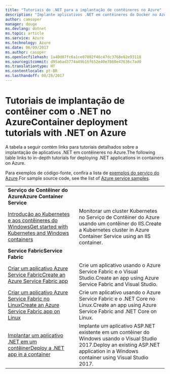 ```yaml
---
title: "Tutoriais do .NET para a implantação de contêineres no Azure"
description: "Implante aplicativos .NET em contêineres do Docker no Azure e dimensione-os com CD/SO, Mesos ou Kubernetes."
author: camsoper
manager: douge
ms.devlang: dotnet
ms.topic: article
ms.service: Azure
ms.technology: Azure
ms.date: 06/09/2017
ms.author: casoper
ms.openlocfilehash: 1a40d07fc6a1ce07002f46c47dc3768e02e93118
ms.sourcegitcommit: d95a6ad3774a49b16f652e40e7860e47636c7ad0
ms.translationtype: HT
ms.contentlocale: pt-BR
ms.lasthandoff: 08/28/2017
---
```

# <a name="container-deployment-tutorials-with-net-on-azure"></a><span data-ttu-id="0cca3-103">Tutoriais de implantação de contêiner com o .NET no Azure</span><span class="sxs-lookup"><span data-stu-id="0cca3-103">Container deployment tutorials with .NET on Azure</span></span>

<span data-ttu-id="0cca3-104">A tabela a seguir contém links para tutoriais detalhados sobre a implantação de aplicativos .NET em contêineres no Azure.</span><span class="sxs-lookup"><span data-stu-id="0cca3-104">The following table links to in-depth tutorials for deploying .NET applications in containers on Azure.</span></span>

<span data-ttu-id="0cca3-105">Para exemplos de código-fonte, confira a lista de [exemplos do serviço do Azure](https://azure.microsoft.com/resources/samples/?platform=dotnet).</span><span class="sxs-lookup"><span data-stu-id="0cca3-105">For sample source code, see the list of [Azure service samples](https://azure.microsoft.com/resources/samples/?platform=dotnet).</span></span>

| | |
|---|---|
| <span data-ttu-id="0cca3-106">**Serviço de Contêiner do Azure**</span><span class="sxs-lookup"><span data-stu-id="0cca3-106">**Azure Container Service**</span></span> ||
| <span data-ttu-id="0cca3-107">[Introdução ao Kubernetes e aos contêineres do Windows][1]</span><span class="sxs-lookup"><span data-stu-id="0cca3-107">[Get started with Kubernetes and Windows containers][1]</span></span> | <span data-ttu-id="0cca3-108">Monitorar um cluster Kubernetes no Serviço de Contêiner do Azure usando um contêiner do IIS.</span><span class="sxs-lookup"><span data-stu-id="0cca3-108">Create a Kubernetes cluster in Azure Container Service using an IIS container.</span></span>
|<span data-ttu-id="0cca3-109">**Service Fabric**</span><span class="sxs-lookup"><span data-stu-id="0cca3-109">**Service Fabric**</span></span>| |
| <span data-ttu-id="0cca3-110">[Criar um aplicativo Azure Service Fabric][2]</span><span class="sxs-lookup"><span data-stu-id="0cca3-110">[Create an Azure Service Fabric app][2]</span></span> | <span data-ttu-id="0cca3-111">Crie um aplicativo usando o Azure Service Fabric e o Visual Studio.</span><span class="sxs-lookup"><span data-stu-id="0cca3-111">Create an app using Azure Service Fabric and Visual Studio.</span></span> | 
| <span data-ttu-id="0cca3-112">[Criar um aplicativo Azure Service Fabric no Linux][3]</span><span class="sxs-lookup"><span data-stu-id="0cca3-112">[Create an Azure Service Fabric app on Linux][3]</span></span> | <span data-ttu-id="0cca3-113">Crie um aplicativo usando o Azure Service Fabric e o .NET Core no Linux.</span><span class="sxs-lookup"><span data-stu-id="0cca3-113">Create an  app using Azure Service Fabric and .NET Core on Linux.</span></span> | 
| <span data-ttu-id="0cca3-114">[Implantar um aplicativo .NET em um contêiner][4]</span><span class="sxs-lookup"><span data-stu-id="0cca3-114">[Deploy a .NET app in a container][4]</span></span> | <span data-ttu-id="0cca3-115">Implante um aplicativo ASP.NET existente em um contêiner do Windows usando o Visual Studio 2017.</span><span class="sxs-lookup"><span data-stu-id="0cca3-115">Deploy an existing ASP.NET application in a Windows container using Visual Studio 2017.</span></span>  |

[1]: /azure/container-service/container-service-kubernetes-windows-walkthrough
[2]: /azure/service-fabric/service-fabric-create-your-first-application-in-visual-studio
[3]: /azure/service-fabric/service-fabric-get-started-containers
[4]: /azure/service-fabric/service-fabric-host-app-in-a-container
